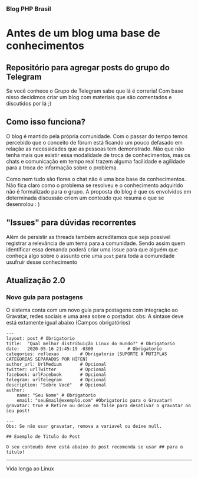 ### Blog PHP Brasil

# Antes de um blog uma base de conhecimentos

Repositório para agregar posts do grupo do Telegram
----
Se você conhece o Grupo de Telegram sabe que lá é correria! Com base nisso decidimos criar um blog com materiais que são 
comentados e discutidos por lá ;)

## Como isso funciona?

O blog é mantido pela própria comunidade. Com o passar do tempo temos percebido que o conceito de fórum está ficando um pouco defasado em relação as necessidades que as pessoas tem demonstrado. Não que não tenha mais que existir essa modalidade de troca de conhecimentos, mas os chats e comunicação em tempo real trazem alguma facilidade e agilidade para a troca de informação sobre o problema.

Como nem tudo são flores o chat não é uma boa base de conhecimentos. Não fica claro como o problema se resolveu e o conhecimento adquirido não é formalizado para o grupo. A proposta do blog é que os envolvidos em determinada discussão criem um conteúdo que resuma o que se desenrolou : )

## "Issues" para dúvidas recorrentes

Além de persistir as threads também acreditamos que seja possível registrar a relevância de um tema para a comunidade. Sendo assim quem identificar essa demanda poderá criar uma issue para que alguém que conheça algo sobre o assunto crie uma `post` para toda a comunidade usufruir desse conhecimento

## Atualização 2.0
### Novo guia para postagens

O sistema conta com um novo guia para postagens com integração ao Gravatar, redes sociais e uma area sobre o postador.
obs: A sintaxe deve está extamente igual abaixo (Campos obrigatórios)

```
---
layout: post # Obrigatorio
title:  "Qual melhor distribuição Linux do mundo?" # Obrigatorio
date:   2020-05-16 21:45:19 -0300             # Obrigatorio
categories: reflexao        # Obrigatorio [SUPORTE A MUTIPLAS CATEGORIAS SEPARADOS POR HÍFEN]
author_url: UrlMedium       # Opcional
twitter: urlTwitter         # Opcional
facebook: urlFacebook       # Opcional
telegram: urlTelegram       # Opcional
description: "Sobre Você"   # Opcional
author: 
    name: "Seu Nome" # Obrigatorio
    email: "seuEmail@exemplo.com" #Obrigatorio para o Gravatar!
gravatar: true # Retire ou deixe em false para desativar o gravatar no seu post!

---
Obs: Se não usar gravatar, remova a variavel ou deixe null.

## Exemplo de Titulo do Post

O seu conteudo deve está abaixo do post recomenda se usar ## para o titulo!
```
----

Vida longa ao Linux
